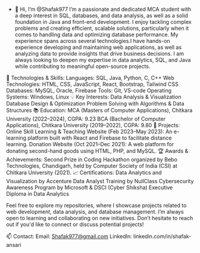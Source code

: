 - 👋 Hi, I’m @Shafak977
I’m a passionate and dedicated MCA student with a deep interest in SQL, databases, and data analysis, as well as a solid foundation in Java and front-end development.
I enjoy tackling complex problems and creating efficient, scalable solutions, particularly when it comes to handling data and optimizing database performance.
My experience spans across several technologies.I have hands-on experience developing and maintaining web applications, as well as analyzing data to provide insights that drive business decisions. I am always looking to deepen my expertise in data analytics, SQL, and Java while contributing to meaningful open-source projects.

🔧 Technologies & Skills:
Languages: SQL, Java, Python, C, C++
Web Technologies: HTML, CSS, JavaScript, React, Bootstrap, Tailwind CSS
Databases: MySQL, Oracle, Firebase
Tools: Git, VS-code
Operating Systems: Windows, Linux
💡 Key Interests:
Data Analysis & Visualization
Database Design & Optimization
Problem Solving with Algorithms & Data Structures
📚 Education:
MCA (Masters of Computer Applications), Chitkara University (2022–2024), CGPA: 9.23
BCA (Bachelor of Computer Applications), Chitkara University (2019–2022), CGPA: 9.80
🌱 Projects:
Online Skill Learning & Teaching Website (Feb 2023–May 2023): An e-learning platform built with React and Firebase to facilitate distance learning.
Donation Website (Oct 2021–Dec 2021): A web platform for donating second-hand goods using HTML, PHP, and MySQL.
🏆 Awards & Achievements:
Second Prize in Coding Hackathon organized by Bebo Technologies, Chandigarh, held by Computer Society of India (CSI) at Chitkara University (2021).
📈 Certifications:
Data Analytics and Visualization by Accenture
Data Analyst Training by NullClass
Cybersecurity Awareness Program by Microsoft & DSCI (Cyber Shiksha)
Executive Diploma in Data Analytics

Feel free to explore my repositories, where I showcase projects related to web development, data analysis, and database management. I’m always open to learning and collaborating on new initiatives.
Don’t hesitate to reach out if you'd like to connect or discuss potential projects!

📫 Contact:
Email: Shafak977@gmail.com
LinkedIn: linkedin.com/in/shafak-ansari
